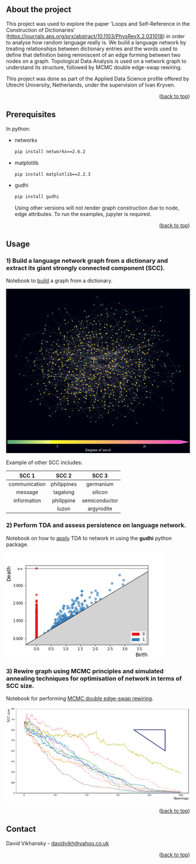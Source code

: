 ## About the project

This project was used to explore the paper 'Loops and Self-Reference in the Construction of Dictionaries' (https://journals.aps.org/prx/abstract/10.1103/PhysRevX.2.031018) in order to analyse how random language really is. We build a language network by treating relationships between dictionary entries and the words used to define that definition being reminiscent of an edge forming between two nodes on a graph. Topological Data Analysis is used on a network graph to understand its structure, followed by MCMC double edge-swap rewiring.

This project was done as part of the Applied Data Science profile offered by Utrecht University, Netherlands, under the supervision of Ivan Kryven.

<p align="right">(<a href="#top">back to top</a>)</p>



## Prerequisites

In python:
* networkx
  ```sh
  pip install networkx==2.6.2
  ```
* matplotlib
  ```sh
  pip install matplotlib==2.2.3
  ```
* gudhi
  ```sh
  pip install gudhi
  ```
  
  Using other versions will not render graph construction due to node, edge attributes. To run the examples, jupyter is required.

<p align="right">(<a href="#top">back to top</a>)</p>



## Usage

### 1) Build a language network graph from a dictionary and extract its giant strongly connected component (SCC).

Notebook to [build][build-graph] a graph from a dictionary.

  [build-graph]:    https://github.com/vichansky/david-vichansky/blob/master/Language%20networks/dictionary-graph.ipynb

<!-- ![Dictionary_graph](images/dictionary-graph.png) -->
<img src="images/dictionary-graph.png" alt="Logo" width="600">

Example of other SCC includes:

| SCC 1 | SCC 2 | SCC 3 |
| :------------: | :-------------: | :-------------: |
| communication | philippines | germanium |
| message | tagalong | silicon |
| information | philippine | semiconductor |
|  | luzon | argyrodite |


### 2) Perform TDA and assess persistence on language network.

Notebook on how to [apply][tda] TDA to network in using the **gudhi** python package.

[tda]:    https://github.com/vichansky/david-vichansky/blob/master/Language%20networks/graph-persistence.ipynb

![Persistence_diagram](images/persistence-diagram.png)


### 3) Rewire graph using MCMC principles and simulated annealing techniques for optimisation of network in terms of SCC size.

Notebook for performing [MCMC double edge-swap rewiring][mcmc-rewiring].

[mcmc-rewiring]:    https://github.com/vichansky/david-vichansky/blob/master/Language%20networks/optimisation-by-graph-rewiring.ipynb

<!-- ![Language_rewiring](images/language-rewiring.png) -->
<img src="images/language-rewiring.png" alt="Logo" width="600">



<p align="right">(<a href="#top">back to top</a>)</p>



## Contact

David Vikhansky - davidvikh@yahoo.co.uk



<p align="right">(<a href="#top">back to top</a>)</p>
